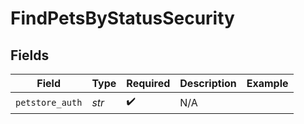 # FindPetsByStatusSecurity


## Fields

| Field              | Type               | Required           | Description        | Example            |
| ------------------ | ------------------ | ------------------ | ------------------ | ------------------ |
| `petstore_auth`    | *str*              | :heavy_check_mark: | N/A                |                    |